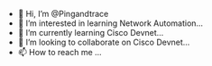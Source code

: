 - 👋 Hi, I’m @Pingandtrace
- 👀 I’m interested in learning Network Automation...
- 🌱 I’m currently learning Cisco Devnet...
- 💞️ I’m looking to collaborate on Cisco Devnet...
- 📫 How to reach me ...

<!---
Pingandtrace/Pingandtrace is a ✨ special ✨ repository because its `README.md` (this file) appears on your GitHub profile.
You can click the Preview link to take a look at your changes.
--->
